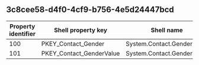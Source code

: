 ## 3c8cee58-d4f0-4cf9-b756-4e5d24447bcd

Property identifier | Shell property key | Shell name | Alias
--- | --- | --- | ---
100 | PKEY_Contact_Gender | System.Contact.Gender | 
101 | PKEY_Contact_GenderValue | System.Contact.GenderValue | 

